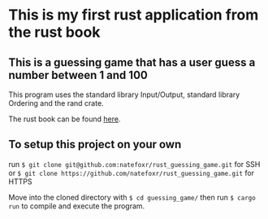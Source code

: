 # This is my first rust application from the rust book

## This is a guessing game that has a user guess a number between 1 and 100

This program uses the standard library Input/Output, standard library Ordering and the rand crate.

The rust book can be found [here](https://rust-book.cs.brown.edu/ch02-00-guessing-game-tutorial.html).

## To setup this project on your own

run `$ git clone git@github.com:natefoxr/rust_guessing_game.git` for SSH
or `$ git clone https://github.com/natefoxr/rust_guessing_game.git` for HTTPS

Move into the cloned directory with `$ cd guessing_game/` then run `$ cargo run` to compile and execute the program.